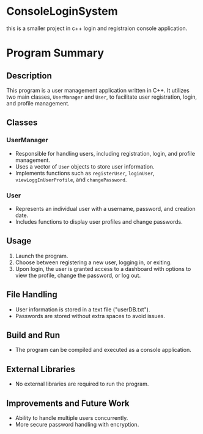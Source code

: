 # ConsoleLoginSystem 
this is a smaller project in c++ login and registraion console application.

# Program Summary

## Description
This program is a user management application written in C++. It utilizes two main classes, `UserManager` and `User`, to facilitate user registration, login, and profile management.

## Classes
### UserManager
- Responsible for handling users, including registration, login, and profile management.
- Uses a vector of `User` objects to store user information.
- Implements functions such as `registerUser`, `loginUser`, `viewLoggInUserProfile`, and `changePassword`.

### User
- Represents an individual user with a username, password, and creation date.
- Includes functions to display user profiles and change passwords.

## Usage
1. Launch the program.
2. Choose between registering a new user, logging in, or exiting.
3. Upon login, the user is granted access to a dashboard with options to view the profile, change the password, or log out.

## File Handling
- User information is stored in a text file ("userDB.txt").
- Passwords are stored without extra spaces to avoid issues.

## Build and Run
- The program can be compiled and executed as a console application.

## External Libraries
- No external libraries are required to run the program.

## Improvements and Future Work
- Ability to handle multiple users concurrently.
- More secure password handling with encryption.

